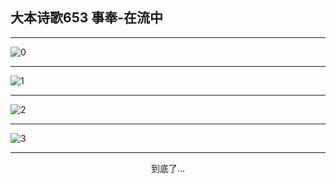 
## 大本诗歌653 事奉-在流中
        
<div id="aplayer0"></div>

---

<img alt="0" data-original="/data/d0652/0">

---

<img alt="1" data-original="/data/d0652/1">

---

<img alt="2" data-original="/data/d0652/2">

---

<img alt="3" data-original="/data/d0652/3">

---

<p style="text-align: center">到底了...</p>

<script src="/js/dist-view.js"></script>

<script>
MAIN.id = 'd0652';
        
const ap0 = new APlayer({
    container: document.getElementById('aplayer0'),
    volume: 1,
    loop: 'none',
    preload: 'none',
    audio: [{
        name: '大本诗歌653.mp3',
        artist: '大本诗歌',
        url: 'https://res.wx.qq.com/voice/getvoice?mediaid=MzI0NTk3MDM5M18yMjQ3NDk1OTcy',
        cover: '/favicon'
    }]
});
</script>
